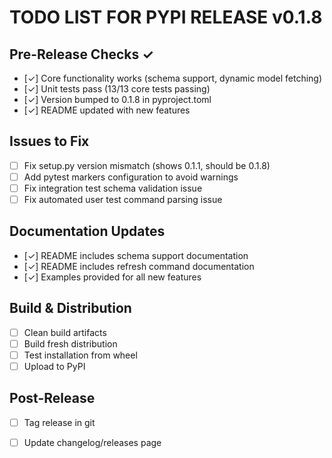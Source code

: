 # TODO LIST FOR PYPI RELEASE v0.1.8

## Pre-Release Checks ✓
- [✓] Core functionality works (schema support, dynamic model fetching)
- [✓] Unit tests pass (13/13 core tests passing)
- [✓] Version bumped to 0.1.8 in pyproject.toml
- [✓] README updated with new features

## Issues to Fix
- [ ] Fix setup.py version mismatch (shows 0.1.1, should be 0.1.8)
- [ ] Add pytest markers configuration to avoid warnings
- [ ] Fix integration test schema validation issue
- [ ] Fix automated user test command parsing issue

## Documentation Updates
- [✓] README includes schema support documentation
- [✓] README includes refresh command documentation
- [✓] Examples provided for all new features

## Build & Distribution
- [ ] Clean build artifacts
- [ ] Build fresh distribution
- [ ] Test installation from wheel
- [ ] Upload to PyPI

## Post-Release
- [ ] Tag release in git
- [ ] Update changelog/releases page

